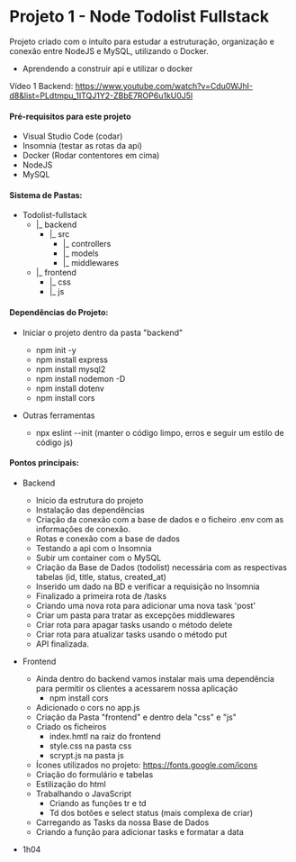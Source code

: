 # Projeto 1 - Node Todolist Fullstack

Projeto criado com o intuíto para estudar a estruturação, organização e conexão entre NodeJS e MySQL, utilizando o Docker.
- Aprendendo a construir api e utilizar o docker

Vídeo 1 Backend: https://www.youtube.com/watch?v=Cdu0WJhI-d8&list=PLdtmpu_1ITQJ1Y2-ZBbE7ROP6u1kU0J5l

#### Pré-requisitos para este projeto
- Visual Studio Code (codar)
- Insomnia (testar as rotas da api)
- Docker (Rodar contentores em cima)
- NodeJS
- MySQL

#### Sistema de Pastas:
- Todolist-fullstack
    - |_ backend
        - |_ src
            - |_ controllers
            - |_ models
            - |_ middlewares
    - |_ frontend
        - |_ css
        - |_ js

#### Dependências do Projeto:
- Iniciar o projeto dentro da pasta "backend"
    - npm init -y
    - npm install express
    - npm install mysql2
    - npm install nodemon -D
    - npm install dotenv
    - npm install cors

- Outras ferramentas
    - npx eslint --init (manter o código limpo, erros e seguir um estilo de código js)

#### Pontos principais:

- Backend
    - Inicio da estrutura do projeto
    - Instalação das dependências
    - Criação da conexão com a base de dados e o ficheiro .env com as informações de conexão.
    - Rotas e conexão com a base de dados
    - Testando a api com o Insomnia
    - Subir um container com o MySQL
    - Criação da Base de Dados (todolist) necessária com as respectivas tabelas (id, title, status, created_at)
    - Inserido um dado na BD e verificar a requisição no Insomnia
    - Finalizado a primeira rota de /tasks
    - Criando uma nova rota para adicionar uma nova task 'post'
    - Criar um pasta para tratar as excepções middlewares
    - Criar rota para apagar tasks usando o método delete
    - Criar rota para atualizar tasks usando o método put
    - API finalizada.

- Frontend
    - Ainda dentro do backend vamos instalar mais uma dependência para permitir os clientes a acessarem nossa aplicação
        - npm install cors
    - Adicionado o cors no app.js
    - Criação da Pasta "frontend" e dentro dela "css" e "js"
    - Criado os ficheiros
        - index.hmtl na raiz do frontend
        - style.css na pasta css
        - scrypt.js na pasta js
    - Ícones utilizados no projeto: https://fonts.google.com/icons
    - Criação do formulário e tabelas
    - Estilização do html
    - Trabalhando o JavaScript
        - Criando as funções tr e td
        - Td dos botões e select status (mais complexa de criar)
    - Carregando as Tasks da nossa Base de Dados
    - Criando a função para adicionar tasks e formatar a data


- 1h04

